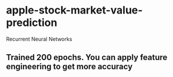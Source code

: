 # apple-stock-market-value-prediction
Recurrent Neural Networks

## Trained 200 epochs. You can apply feature engineering to get more accuracy
